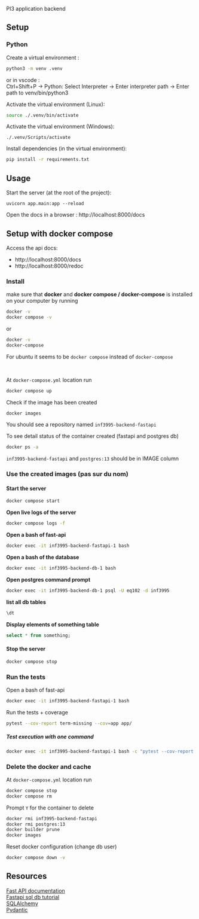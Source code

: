 PI3 application backend
## Setup

### Python

Create a virtual environment :
```bash
python3 -m venv .venv
```
or in vscode : \
Ctrl+Shift+P -> Python: Select Interpreter -> Enter interpreter path -> Enter path to venv/bin/python3

Activate the virtual environment (Linux):
```sh
source ./.venv/bin/activate
```

Activate the virtual environment (Windows):
```
./.venv/Scripts/activate
```

Install dependencies (in the virtual environment):
```bash
pip install -r requirements.txt
```

## Usage

Start the server (at the root of the project):
```
uvicorn app.main:app --reload
```


Open the docs in a browser :
http://localhost:8000/docs

## Setup with docker compose
Access the api docs:
- http://localhost:8000/docs
- http://localhost:8000/redoc

### Install
make sure that **docker** and **docker compose / docker-compose** is installed on your computer by running

```sh
docker -v
docker compose -v
```
or 
```sh
docker -v
docker-compose
```
For ubuntu it seems to be `docker compose` instead of `docker-compose`

</br>

At `docker-compose.yml` location run 
```sh
docker compose up
```

Check if the image has been created
```sh
docker images
```
You should see a repository named `inf3995-backend-fastapi`

To see detail status of the container created (fastapi and postgres db)
```sh
docker ps -a
```
`inf3995-backend-fastapi` and `postgres:13` should be in IMAGE column


### Use the created images (pas sur du nom)

#### **Start the server**
```sh
docker compose start
```

**Open live logs of the server**
```sh
docker compose logs -f
```

**Open a bash of fast-api**
```sh
docker exec -it inf3995-backend-fastapi-1 bash
```

**Open a bash of the database**
```sh
docker exec -it inf3995-backend-db-1 bash
```
**Open postgres command prompt**
```sh
docker exec -it inf3995-backend-db-1 psql -U eq102 -d inf3995 
``````
**list all db tables**
```sql
\dt
```
**Display elements of something table**
```sql
select * from something;
```
#### Stop the server
```sh
docker compose stop
```

### Run the tests
Open a bash of fast-api
```sh
docker exec -it inf3995-backend-fastapi-1 bash
```
Run the tests + coverage
```sh
pytest --cov-report term-missing --cov=app app/
```

##### Test execution with one command
```sh
docker exec -it inf3995-backend-fastapi-1 bash -c "pytest --cov-report term-missing --cov=app app/"
``` 

### Delete the docker and cache
At `docker-compose.yml` location run 
```sh
docker compose stop
docker compose rm
```
Prompt `Y` for the container to delete
```sh
docker rmi inf3995-backend-fastapi
docker rmi postgres:13
docker builder prune
docker images
```

Reset docker configuration (change db user)
```sh
docker compose down -v
```

## Resources

[Fast API documentation](https://fastapi.tiangolo.com/) \
[Fastapi sql db tutorial](https://fastapi.tiangolo.com/tutorial/sql-databases/) \
[SQLAlchemy](https://www.sqlalchemy.org/) \
[Pydantic](https://pydantic-docs.helpmanual.io/)